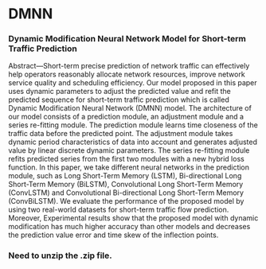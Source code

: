# DMNN 
### Dynamic Modification Neural Network Model for Short-term Traffic Prediction






Abstract—Short-term precise prediction of network traffic can effectively help operators reasonably allocate network resources, improve network service quality and scheduling efficiency. Our model proposed in this paper uses dynamic parameters to adjust the predicted value and refit the predicted sequence for short-term traffic prediction which is called Dynamic Modification Neural Network (DMNN) model. The architecture of our model consists of a prediction module, an adjustment module and a series re-fitting module. The prediction module learns time closeness of the traffic data before the predicted point. The adjustment module takes dynamic period characteristics of data into account and generates adjusted value by linear discrete dynamic parameters. The series re-fitting module refits predicted series from the first two modules with a new hybrid loss function. In this paper, we take different neural networks in the prediction module, such as Long Short-Term Memory (LSTM), Bi-directional Long Short-Term Memory (BiLSTM), Convolutional Long Short-Term Memory (ConvLSTM) and Convolutional Bi-directional Long Short-Term Memory (ConvBiLSTM). We evaluate the performance of the proposed model by using two real-world datasets for short-term traffic flow prediction. Moreover, Experimental results show that the proposed model with dynamic modification has much higher accuracy than other models and decreases the prediction value error and time skew of the inflection points.


### Need to unzip the .zip file.
